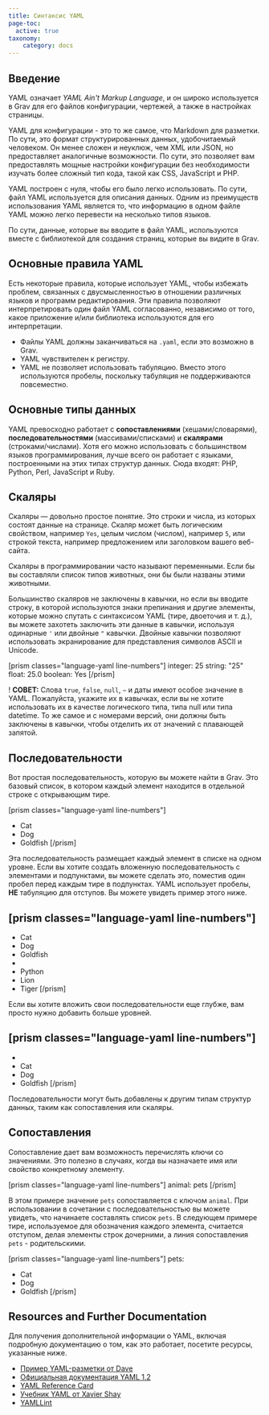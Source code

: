 ```yaml
---
title: Синтаксис YAML
page-toc:
  active: true
taxonomy:
    category: docs
---
```


Введение
-----

YAML означает _YAML Ain't Markup Language_, и он широко используется в Grav для его файлов конфигурации, чертежей, а также в настройках страницы.

YAML для конфигурации - это то же самое, что Markdown для разметки. По сути, это формат структурированных данных, удобочитаемый человеком. Он менее сложен и неуклюж, чем XML или JSON, но предоставляет аналогичные возможности. По сути, это позволяет вам предоставлять мощные настройки конфигурации без необходимости изучать более сложный тип кода, такой как CSS, JavaScript и PHP.

YAML построен с нуля, чтобы его было легко использовать. По сути, файл YAML используется для описания данных. Одним из преимуществ использования YAML является то, что информацию в одном файле YAML можно легко перевести на несколько типов языков.

По сути, данные, которые вы вводите в файл YAML, используются вместе с библиотекой для создания страниц, которые вы видите в Grav.

Основные правила YAML
-----

Есть некоторые правила, которые использует YAML, чтобы избежать проблем, связанных с двусмысленностью в отношении различных языков и программ редактирования. Эти правила позволяют интерпретировать один файл YAML согласованно, независимо от того, какое приложение и/или библиотека используются для его интерпретации.

* Файлы YAML должны заканчиваться на `.yaml`, если это возможно в Grav.
* YAML чувствителен к регистру.
* YAML не позволяет использовать табуляцию. Вместо этого используются пробелы, поскольку табуляция не поддерживаются повсеместно.

Основные типы данных
-----

YAML превосходно работает с **сопоставлениями** (хешами/словарями), **последовательностями** (массивами/списками) и **скалярами** (строками/числами). Хотя его можно использовать с большинством языков программирования, лучше всего он работает с языками, построенными на этих типах структур данных. Сюда входят: PHP, Python, Perl, JavaScript и Ruby.

## Скаляры

Скаляры — довольно простое понятие. Это строки и числа, из которых состоят данные на странице. Скаляр может быть логическим свойством, например `Yes`, целым числом (числом), например `5`, или строкой текста, например предложением или заголовком вашего веб-сайта.

Скаляры в программировании часто называют переменными. Если бы вы составляли список типов животных, они бы были названы этими животными.

Большинство скаляров не заключены в кавычки, но если вы вводите строку, в которой используются знаки препинания и другие элементы, которые можно спутать с синтаксисом YAML (тире, двоеточия и т. д.), вы можете захотеть заключить эти данные в кавычки, используя одинарные `'` или двойные `"` кавычки. Двойные кавычки позволяют использовать экранирование для представления символов ASCII и Unicode.

[prism classes="language-yaml line-numbers"]
integer: 25
string: "25"
float: 25.0
boolean: Yes
[/prism]

! **СОВЕТ:** Слова `true`, `false`, `null`, `~` и даты имеют особое значение в YAML. Пожалуйста, укажите их в кавычках, если вы не хотите использовать их в качестве логического типа, типа null или типа datetime. То же самое и с номерами версий, они должны быть заключены в кавычки, чтобы отделить их от значений с плавающей запятой.

## Последовательности

Вот простая последовательность, которую вы можете найти в Grav. Это базовый список, в котором каждый элемент находится в отдельной строке с открывающим тире.

[prism classes="language-yaml line-numbers"]
- Cat
- Dog
- Goldfish
[/prism]

Эта последовательность размещает каждый элемент в списке на одном уровне. Если вы хотите создать вложенную последовательность с элементами и подпунктами, вы можете сделать это, поместив один пробел перед каждым тире в подпунктах. YAML использует пробелы, **НЕ** табуляцию для отступов. Вы можете увидеть пример этого ниже.

[prism classes="language-yaml line-numbers"]
-
 - Cat
 - Dog
 - Goldfish
-
 - Python
 - Lion
 - Tiger
[/prism]

Если вы хотите вложить свои последовательности еще глубже, вам просто нужно добавить больше уровней.

[prism classes="language-yaml line-numbers"]
-
 -
  - Cat
  - Dog
  - Goldfish
[/prism]

Последовательности могут быть добавлены к другим типам структур данных, таким как сопоставления или скаляры.

## Сопоставления

Сопоставление дает вам возможность перечислять ключи со значениями. Это полезно в случаях, когда вы назначаете имя или свойство конкретному элементу.

[prism classes="language-yaml line-numbers"]
animal: pets
[/prism]

В этом примере значение `pets` сопоставляется с ключом `animal`. При использовании в сочетании с последовательностью вы можете увидеть, что начинаете составлять список `pets`. В следующем примере тире, используемое для обозначения каждого элемента, считается отступом, делая элементы строк дочерними, а линия сопоставления `pets` - родительскими.

[prism classes="language-yaml line-numbers"]
pets:
 - Cat
 - Dog
 - Goldfish
[/prism]

Resources and Further Documentation
-----

Для получения дополнительной информации о YAML, включая подробную документацию о том, как это работает, посетите ресурсы, указанные ниже.

* [Пример YAML-разметки от Dave](https://github.com/darvid/trine/wiki/YAML-Primer)
* [Официальная документация YAML 1.2](https://yaml.org/spec/1.2/spec.html)
* [YAML Reference Card](https://yaml.org/refcard.html)
* [Учебник YAML от Xavier Shay](http://rhnh.net/2011/01/31/yaml-tutorial)
* [YAMLLint](http://www.yamllint.com/)
